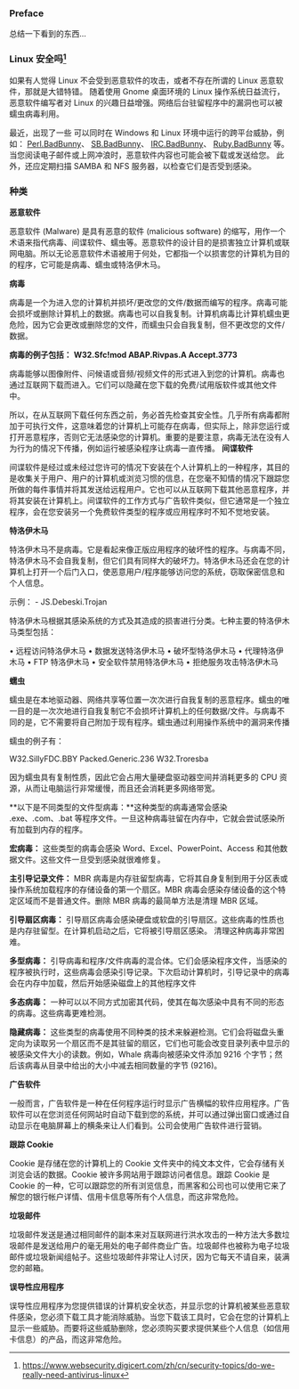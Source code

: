 ### Preface

总结一下看到的东西...

### Linux 安全吗[^1]

如果有人觉得 Linux 不会受到恶意软件的攻击，或者不存在所谓的 Linux 恶意软件，那就是大错特错。 随着使用 Gnome 桌面环境的 Linux 操作系统日益流行，恶意软件编写者对 Linux 的兴趣日益增强。网络后台驻留程序中的漏洞也可以被蠕虫病毒利用。

最近，出现了一些 可以同时在 Windows 和 Linux 环境中运行的跨平台威胁，例如： [Perl.BadBunny](http://www.symantec.com/security_response/writeup.jsp?docid=2007-052400-3656-99)、 [SB.BadBunny](http://www.symantec.com/security_response/writeup.jsp?docid=2007-052303-2513-99)、 [IRC.BadBunny](http://www.symantec.com/security_response/writeup.jsp?docid=2007-052303-3350-99)、 [Ruby.BadBunny](http://www.symantec.com/security_response/writeup.jsp?docid=2007-052400-4529-99) 等。 当您阅读电子邮件或上网冲浪时，恶意软件内容也可能会被下载或发送给您。 此外，还应定期扫描 SAMBA 和 NFS 服务器，以检查它们是否受到感染。

### 种类

**恶意软件**

恶意软件 (Malware)  是具有恶意的软件 (malicious software) 的缩写，用作一个术语来指代病毒、间谍软件、蠕虫等。恶意软件的设计目的是损害独立计算机或联网电脑。所以无论恶意软件术语被用于何处，它都指一个以损害您的计算机为目的的程序，它可能是病毒、蠕虫或特洛伊木马。

**病毒**

病毒是一个为进入您的计算机并损坏/更改您的文件/数据而编写的程序。病毒可能会损坏或删除计算机上的数据。病毒也可以自我复制。计算机病毒比计算机蠕虫更危险，因为它会更改或删除您的文件，而蠕虫只会自我复制，但不更改您的文件/数据。

**病毒的例子包括：**
**W32.Sfc!mod
ABAP.Rivpas.A
Accept.3773**

病毒能够以图像附件、问候语或音频/视频文件的形式进入到您的计算机。病毒也通过互联网下载而进入。它们可以隐藏在您下载的免费/试用版软件或其他文件中。

所以，在从互联网下载任何东西之前，务必首先检查其安全性。几乎所有病毒都附加于可执行文件，这意味着您的计算机上可能存在病毒，但实际上，除非您运行或打开恶意程序，否则它无法感染您的计算机。重要的是要注意，病毒无法在没有人为行为的情况下传播，例如运行被感染程序让病毒一直传播。
**间谍软件**

间谍软件是经过或未经过您许可的情况下安装在个人计算机上的一种程序，其目的是收集关于用户、用户的计算机或浏览习惯的信息，在您毫不知情的情况下跟踪您所做的每件事情并将其发送给远程用户。它也可以从互联网下载其他恶意程序，并将其安装在计算机上。间谍软件的工作方式与广告软件类似，但它通常是一个独立程序，会在您安装另一个免费软件类型的程序或应用程序时不知不觉地安装。

**特洛伊木马**

特洛伊木马不是病毒。它是看起来像正版应用程序的破坏性的程序。与病毒不同，特洛伊木马不会自我复制，但它们具有同样大的破坏力。特洛伊木马还会在您的计算机上打开一个后门入口，使恶意用户/程序能够访问您的系统，窃取保密信息和个人信息。

示例： - JS.Debeski.Trojan

特洛伊木马根据其感染系统的方式及其造成的损害进行分类。七种主要的特洛伊木马类型包括：

• 远程访问特洛伊木马 
• 数据发送特洛伊木马 
• 破坏型特洛伊木马 
• 代理特洛伊木马 
• FTP 特洛伊木马 
• 安全软件禁用特洛伊木马 
• 拒绝服务攻击特洛伊木马

**蠕虫**

蠕虫是在本地驱动器、网络共享等位置一次次进行自我复制的恶意程序。蠕虫的唯一目的是一次次地进行自我复制它不会损坏计算机上的任何数据/文件。与病毒不同的是，它不需要将自己附加于现有程序。蠕虫通过利用操作系统中的漏洞来传播

蠕虫的例子有：

W32.SillyFDC.BBY
Packed.Generic.236 
W32.Troresba

因为蠕虫具有复制性质，因此它会占用大量硬盘驱动器空间并消耗更多的 CPU 资源，从而让电脑运行非常缓慢，而且还会消耗更多网络带宽。

**以下是不同类型的文件型病毒：**这种类型的病毒通常会感染 .exe、.com、.bat 等程序文件。一旦这种病毒驻留在内存中，它就会尝试感染所有加载到内存的程序。

**宏病毒：** 这些类型的病毒会感染 Word、Excel、PowerPoint、Access 和其他数据文件。这些文件一旦受到感染就很难修复。

**主引导记录文件：** MBR 病毒是内存驻留型病毒，它将其自身复制到用于分区表或操作系统加载程序的存储设备的第一个扇区。MBR 病毒会感染存储设备的这个特定区域而不是普通文件。删除 MBR 病毒的最简单方法是清理 MBR 区域。

**引导扇区病毒：** 引导扇区病毒会感染硬盘或软盘的引导扇区。这些病毒的性质也是内存驻留型。在计算机启动之后，它将被引导扇区感染。 清理这种病毒非常困难。

**多型病毒：** 引导病毒和程序/文件病毒的混合体。它们会感染程序文件，当感染的程序被执行时，这些病毒会感染引导记录。下次启动计算机时，引导记录中的病毒会在内存中加载，然后开始感染磁盘上的其他程序文件

**多态病毒：** 一种可以以不同方式加密其代码，使其在每次感染中具有不同的形态的病毒。这些病毒更难检测。

**隐藏病毒：** 这些类型的病毒使用不同种类的技术来躲避检测。它们会将磁盘头重定向为读取另一个扇区而不是其驻留的扇区，它们也可能会改变目录列表中显示的被感染文件大小的读数。例如，Whale 病毒向被感染文件添加 9216 个字节；然后该病毒从目录中给出的大小中减去相同数量的字节 (9216)。

**广告软件**

一般而言，广告软件是一种在任何程序运行时显示广告横幅的软件应用程序。广告软件可以在您浏览任何网站时自动下载到您的系统，并可以通过弹出窗口或通过自动显示在电脑屏幕上的横条来让人们看到。公司会使用广告软件进行营销。

**跟踪 Cookie**

Cookie 是存储在您的计算机上的 Cookie 文件夹中的纯文本文件，它会存储有关浏览会话的数据。Cookie 被许多网站用于跟踪访问者信息。跟踪 Cookie 是 Cookie 的一种，它可以跟踪您的所有浏览信息，而黑客和公司也可以使用它来了解您的银行帐户详情、信用卡信息等所有个人信息，而这非常危险。

**垃圾邮件**

垃圾邮件发送是通过相同邮件的副本来对互联网进行洪水攻击的一种方法大多数垃圾邮件是发送给用户的毫无用处的电子邮件商业广告。垃圾邮件也被称为电子垃圾邮件或垃圾新闻组帖子。这些垃圾邮件非常让人讨厌，因为它每天不请自来，装满您的邮箱。

**误导性应用程序**

误导性应用程序为您提供错误的计算机安全状态，并显示您的计算机被某些恶意软件感染，您必须下载工具才能消除威胁。当您下载该工具时，它会在您的计算机上显示一些威胁。而要将这些威胁删除，您必须购买要求提供某些个人信息（如信用卡信息）的产品，而这非常危险。





[^1]:https://www.websecurity.digicert.com/zh/cn/security-topics/do-we-really-need-antivirus-linux
[^2]:https://www.websecurity.digicert.com/zh/cn/security-topics/what-are-malware-viruses-spyware-and-cookies-and-what-differentiates-them#
[^3]:

